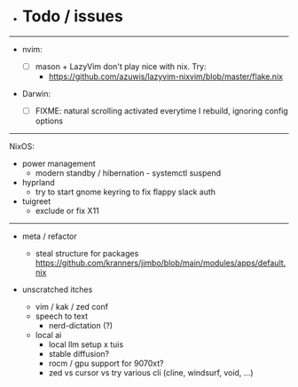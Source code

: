- # Todo / issues

---

- nvim:

  - [ ] mason + LazyVim don't play nice with nix. Try:
    - <https://github.com/azuwis/lazyvim-nixvim/blob/master/flake.nix>

- Darwin:

  - [ ] FIXME: natural scrolling activated everytime I rebuild, ignoring config options

---

NixOS:

- power management
  - modern standby / hibernation - systemctl suspend
- hyprland
  - try to start gnome keyring to fix flappy slack auth
- tuigreet
  - exclude or fix X11

---

- meta / refactor

  - steal structure for packages <https://github.com/kranners/jimbo/blob/main/modules/apps/default.nix>

- unscratched itches
  - vim / kak / zed conf
  - speech to text
    - nerd-dictation (?)
  - local ai
    - local llm setup x tuis
    - stable diffusion?
    - rocm / gpu support for 9070xt?
    - zed vs cursor vs try various cli (cline, windsurf, void, ...)
